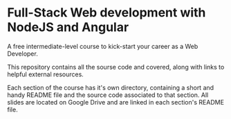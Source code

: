 # Full-Stack Web development with NodeJS and Angular

A free intermediate-level course to kick-start your career as a Web Developer.

This repository contains all the sourse code and covered, along with links to helpful
external resources.

Each section of the course has it's own directory, containing a short and handy README file and the source code associated to that section. All slides are located on Google Drive and are linked in each section's README file.